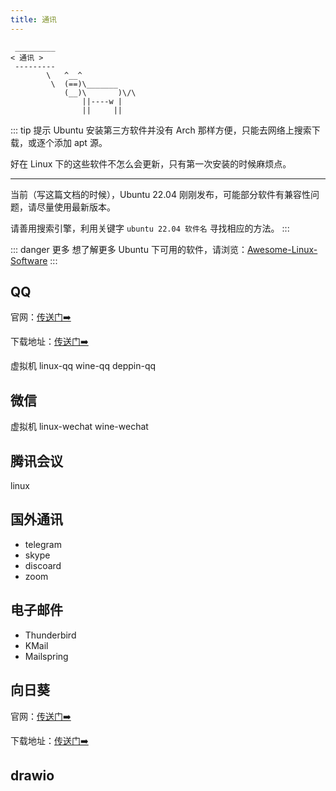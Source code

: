 ```yaml
---
title: 通讯
---
```




```:no-line-numbers
 _________
< 通讯 >
 ---------
        \   ^__^
         \  (==)\_______
            (__)\       )\/\
                ||----w |
                ||     ||
```

::: tip  提示
Ubuntu 安装第三方软件并没有 Arch 那样方便，只能去网络上搜索下载，或逐个添加 apt 源。

好在 Linux 下的这些软件不怎么会更新，只有第一次安装的时候麻烦点。

---

当前（写这篇文档的时候），Ubuntu 22.04 刚刚发布，可能部分软件有兼容性问题，请尽量使用最新版本。

请善用搜索引擎，利用关键字 `ubuntu 22.04 软件名` 寻找相应的方法。
:::


::: danger 更多
想了解更多 Ubuntu 下可用的软件，请浏览：[Awesome-Linux-Software](https://github.com/luong-komorebi/Awesome-Linux-Software/blob/master/README_zh-CN.md)
:::




## QQ

官网：[传送门➡️](https://im.qq.com/index)

下载地址：[传送门➡️](https://im.qq.com/linuxqq/index.html)

虚拟机
linux-qq
wine-qq
deppin-qq


## 微信

虚拟机
linux-wechat
wine-wechat

## 腾讯会议

linux

## 国外通讯

- telegram
- skype
- discoard
- zoom

## 电子邮件

- Thunderbird
- KMail
- Mailspring


## 向日葵

官网：[传送门➡️](https://sunlogin.oray.com/)

下载地址：[传送门➡️](https://im.qq.com/linuxqq/index.html)

## drawio